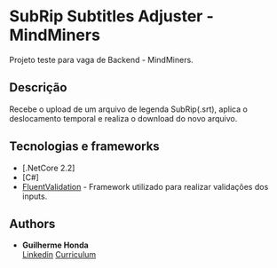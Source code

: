 # SubRip Subtitles Adjuster - MindMiners

Projeto teste para vaga de Backend - MindMiners. 

## Descrição

Recebe o upload de um arquivo de legenda SubRip(.srt), aplica o deslocamento temporal e realiza o download do novo arquivo.

## Tecnologias e frameworks

* [.NetCore 2.2]
* [C#]
* [FluentValidation](https://fluentvalidation.net/) - Framework utilizado para realizar validações dos inputs.

## Authors

* **Guilherme Honda**  
[Linkedin](https://www.linkedin.com/in/guilherme-honda-7b5ab791/)
[Curriculum](https://ghonda.github.io/)